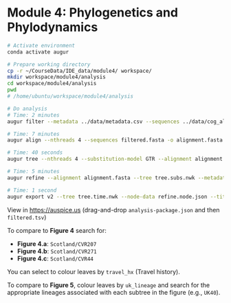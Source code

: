 # Module 4: Phylogenetics and Phylodynamics

```bash
# Activate environment
conda activate augur

# Prepare working directory
cp -r ~/CourseData/IDE_data/module4/ workspace/
mkdir workspace/module4/analysis
cd workspace/module4/analysis
pwd
# /home/ubuntu/workspace/module4/analysis

# Do analysis
# Time: 2 minutes
augur filter --metadata ../data/metadata.csv --sequences ../data/cog_all.fasta.xz --sequence-index ../data/cog_all.index --output filtered.fasta --output-metadata filtered.tsv

# Time: 7 minutes
augur align --nthreads 4 --sequences filtered.fasta -o alignment.fasta --reference-sequence ../data/reference/MN908947.fasta

# Time: 40 seconds
augur tree --nthreads 4 --substitution-model GTR --alignment alignment.fasta -o tree.subs.nwk

# Time: 5 minutes
augur refine --alignment alignment.fasta --tree tree.subs.nwk --metadata filtered.tsv --timetree --divergence-units mutations --output-tree tree.time.nwk --output-node-data refine.node.json

# Time: 1 second
augur export v2 --tree tree.time.nwk --node-data refine.node.json --title "Example Augur" --output analysis-package.json
```

View in <https://auspice.us> (drag-and-drop `analysis-package.json` and then `filtered.tsv`)

To compare to **Figure 4** search for:
* **Figure 4.a**: `Scotland/CVR207`
* **Figure 4.b**: `Scotland/CVR271`
* **Figure 4.c**: `Scotland/CVR44`

You can select to colour leaves by `travel_hx` (Travel history).

To compare to **Figure 5**, colour leaves by `uk_lineage` and search for the appropriate lineages associated with each subtree in the figure (e.g., `UK40`).
